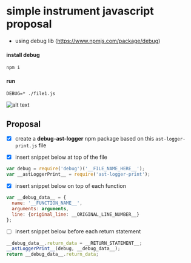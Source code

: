 # simple instrument javascript proposal

- using debug lib (https://www.npmjs.com/package/debug)


#### install debug

```
npm i
```

#### run

```
DEBUG=* ./file1.js
```

![alt text](https://files.gitter.im/saitodisse/nEwd/blob "Result")


## Proposal

- [x] create a **debug-ast-logger** npm package based on this `ast-logger-print.js` file

- [x] insert snippet below at top of the file
```js
var debug = require('debug')('__FILE_NAME_HERE__');
var __astLoggerPrint__ = require('ast-logger-print');
```

- [x] insert snippet below on top of each function
```js
var __debug_data__ = {
  name: '__FUNCTION_NAME__',
  arguments: arguments,
  line: {original_line: __ORIGINAL_LINE_NUMBER__}
};
```

- [ ] insert snippet below before each return statement
```js
__debug_data__.return_data = __RETURN_STATEMENT__;
__astLoggerPrint__(debug, __debug_data__);
return __debug_data__.return_data;
```
